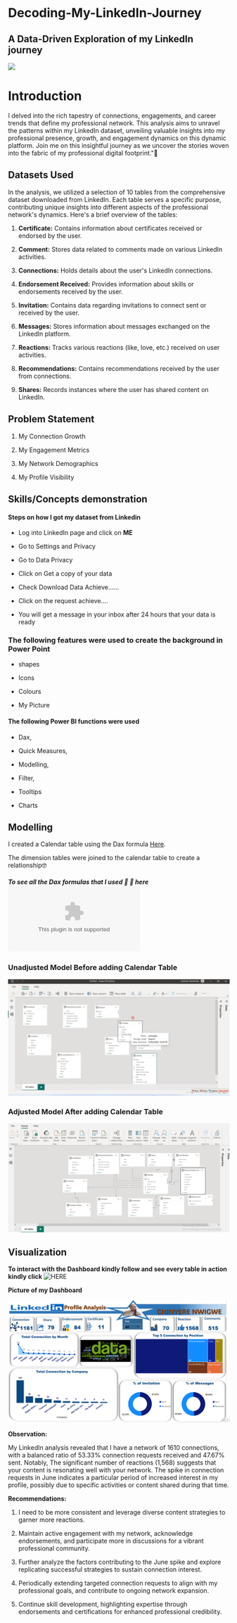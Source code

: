 # Decoding-My-LinkedIn-Journey
## A Data-Driven Exploration of my LinkedIn journey 

![](https://capturly.com/blog/wp-content/uploads/2018/02/Data-Website-Analytics.gif)

# Introduction

I delved into the rich tapestry of connections, engagements, and career trends that define my professional network. This analysis aims to unravel the patterns within my LinkedIn dataset, unveiling valuable insights into my professional presence, growth, and engagement dynamics on this dynamic platform. Join me on this insightful journey as we uncover the stories woven into the fabric of my professional digital footprint."💃

## Datasets Used

In the analysis, we utilized a selection of 10 tables from the comprehensive dataset downloaded from LinkedIn. Each table serves a specific purpose, contributing unique insights into different aspects of the professional network's dynamics. Here's a brief overview of the tables:

1. **Certificate:** Contains information about certificates received or endorsed by the user.

2. **Comment:** Stores data related to comments made on various LinkedIn activities.

3. **Connections:** Holds details about the user's LinkedIn connections.


4. **Endorsement Received:** Provides information about skills or endorsements received by the user.


5. **Invitation:** Contains data regarding invitations to connect sent or received by the user.

6. **Messages:** Stores information about messages exchanged on the LinkedIn platform.

7. **Reactions:** Tracks various reactions (like, love, etc.) received on user activities.

8. **Recommendations:** Contains recommendations received by the user from connections.

9. **Shares:** Records instances where the user has shared content on LinkedIn.


## Problem Statement

1. My Connection Growth
   
2. My Engagement Metrics

3. My Network Demographics

4. My Profile Visibility


## Skills/Concepts  demonstration


#### Steps on how I got my dataset from Linkedin

- Log into LinkedIn page and click on **ME**
  
- Go to Settings and Privacy

- Go to Data Privacy

- Click on Get a copy of your data

- Check Download Data Achieve......

- Click on the request achieve....

- You will get a message in your inbox after 24 hours that your data is ready


### The following features were used to create the background in Power Point

- shapes

- Icons

- Colours

- My Picture


#### The following Power BI functions were used

- Dax,

- Quick Measures,

- Modelling,

- Filter,

- Tooltips

- Charts

## Modelling

I created a Calendar table using the Dax formula [Here](https://github.com/Chichi126/Decoding-My-LinkedIn-Journey/blob/main/Calendar.docx). 

The dimension tables were joined to the calendar table to create a relationship🤓 

##### To see all the Dax formulas that I used 🤹 🤹 here ![HERE](https://github.com/Chichi126/Decoding-My-LinkedIn-Journey/blob/7d72d2c20ecbaaaa8afc70db3cb41b3f679ff7bb/All%20Measures%20Used%20.docx)


### Unadjusted Model Before adding Calendar Table
![](https://github.com/Chichi126/Decoding-My-LinkedIn-Journey/blob/main/Unmodelled.jpeg)



 ### Adjusted Model After adding Calendar Table                                            

![](https://github.com/Chichi126/Decoding-My-LinkedIn-Journey/blob/main/Modelled%20picture.png)



## Visualization

**To interact with the Dashboard kindly follow and see every table in action kindly click** ![HERE](https://app.powerbi.com/links/1w9tB2r0fK?ctid=5c4e5ee6-54e6-49fe-a36f-e88a7eadfc94&pbi_source=linkShare)

**Picture of my Dashboard**

![](https://github.com/Chichi126/Decoding-My-LinkedIn-Journey/blob/main/DashBoard.png)


**Observation:**

My LinkedIn analysis revealed that I have a network of 1610 connections, with a balanced ratio of 53.33% connection requests received and 47.67% sent. Notably, The significant number of reactions (1,568) suggests that your content is resonating well with your network.
The spike in connection requests in June indicates a particular period of increased interest in my profile, possibly due to specific activities or content shared during that time.

**Recommendations:**

1. I need to be more consistent and leverage diverse content strategies to garner more reactions.
  
2. Maintain active engagement with my network, acknowledge endorsements, and participate more in discussions for a vibrant professional community.

3. Further analyze the factors contributing to the June spike and explore replicating successful strategies to sustain connection interest.

4. Periodically extending targeted connection requests to align with my professional goals, and contribute to ongoing network expansion.

5. Continue skill development, highlighting expertise through endorsements and certifications for enhanced professional credibility.







